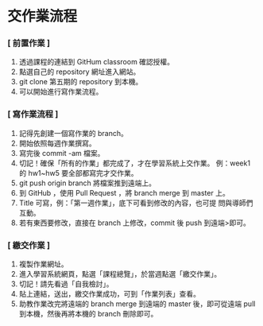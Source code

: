 # 交作業流程

### [ 前置作業 ]
1. 透過課程的連結到 GitHum classroom 確認授權。
2. 點選自己的 repository 網址進入網站。
3. git clone 第五期的 repository 到本機。
4. 可以開始進行寫作業流程。

### [ 寫作業流程 ]
1. 記得先創建一個寫作業的 branch。
2. 開始依照每週作業撰寫。
3. 寫完後 commit -am 檔案。
4. 切記！確保「所有的作業」都完成了，才在學習系統上交作業。
例：week1 的 hw1~hw5 要全部都寫完才交作業。
5. git push origin branch 將檔案推到遠端上。
6. 到 GitHub ，使用 Pull Request ，將 branch merge 到 master 上。
7. Title 可寫，例：「第一週作業」，底下可看到修改的內容，也可提
問與導師們互動。
8. 若有東西要修改，直接在 branch 上修改，commit 後 push 到遠端>即可。

### [ 繳交作業 ]
1. 複製作業網址。
2. 進入學習系統網頁，點選「課程總覽」，於當週點選「繳交作業」。
3. 切記！請先看過「自我檢討」。
4. 貼上連結，送出，繳交作業成功，可到「作業列表」查看。
5. 助教作業改完將遠端的 branch merge 到遠端的 master 後，即可從遠端 pull 到本機，然後再將本機的 branch 刪除即可。
